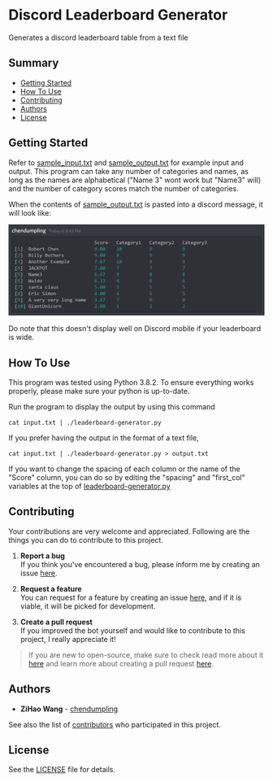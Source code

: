 # Discord Leaderboard Generator
Generates a discord leaderboard table from a text file

## Summary

  - [Getting Started](#getting-started)
  - [How To Use](#how-to-use)
  - [Contributing](#contributing)
  - [Authors](#authors)
  - [License](#license)

## Getting Started

Refer to [sample_input.txt](https://github.com/chendumpling/leaderboard-generator/blob/master/sample_input.txt) and [sample_output.txt](https://github.com/chendumpling99/leaderboard-generator/blob/master/sample_output.txt) for example input and output. This program can take any number of categories and names, as long as the names are alphabetical ("Name 3" wont work but "Name3" will) and the number of category scores match the number of categories.

When the contents of [sample_output.txt](https://github.com/chendumpling/leaderboard-generator/blob/master/sample_output.txt) is pasted into a discord message, it will look like: 

![sample_discord_message.jpg](https://github.com/chendumpling/leaderboard-generator/blob/master/sample_discord_message.jpg)

Do note that this doesn't display well on Discord mobile if your leaderboard is wide.

## How To Use

This program was tested using Python 3.8.2. To ensure everything works properly, please make sure your python is up-to-date.

Run the program to display the output by using this command

    cat input.txt | ./leaderboard-generator.py

If you prefer having the output in the format of a text file,

    cat input.txt | ./leaderboard-generator.py > output.txt

If you want to change the spacing of each column or the name of the "Score" column, you can do so by editing the "spacing" and "first_col" variables at the top of [leaderboard-generator.py](https://github.com/chendumpling/leaderboard-generator/blob/master/leaderboard-generator.py)

## Contributing

Your contributions are very welcome and appreciated. Following are the things you can do to contribute to this project.

1. **Report a bug** <br>
If you think you've encountered a bug, please inform me by creating an issue [here](https://github.com/chendumpling/leaderboard-generator/issues).

2. **Request a feature** <br>
You can request for a feature by creating an issue [here](https://github.com/chendumpling/leaderboard-generator/issues), and if it is viable, it will be picked for development.

3. **Create a pull request** <br>
If you improved the bot yourself and would like to contribute to this project, I really appreciate it!

> If you are new to open-source, make sure to check read more about it [here](https://www.digitalocean.com/community/tutorial_series/an-introduction-to-open-source) and learn more about creating a pull request [here](https://www.digitalocean.com/community/tutorials/how-to-create-a-pull-request-on-github).

## Authors

  - **ZiHao Wang** -
    [chendumpling](https://github.com/chendumpling)

See also the list of
[contributors](https://github.com/chendumpling/leaderboard-generator/contributors)
who participated in this project.

## License

See the [LICENSE](https://github.com/chendumpling/leaderboard-generator/blob/master/LICENSE) file for details.
